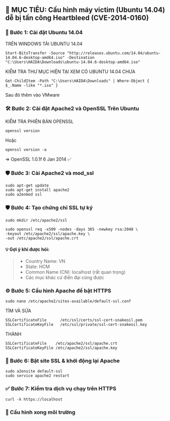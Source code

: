
## 📌  MỤC TIÊU: Cấu hình máy victim (Ubuntu 14.04) dễ bị tấn công Heartbleed (CVE-2014-0160)

### 🔧 Bước 1: Cài đặt Ubuntu 14.04
TRÊN WINDOWS TẢI UBUNTU 14.04
```
Start-BitsTransfer -Source "http://releases.ubuntu.com/14.04/ubuntu-14.04.6-desktop-amd64.iso" -Destination "C:\Users\HAIDA\Downloads\ubuntu-14.04.6-desktop-amd64.iso"
```
KIỂM TRA THƯ MỤC HIỆN TẠI XEM CÓ UBUNTU 14.04 CHƯA
```
Get-ChildItem -Path "C:\Users\HAIDA\Downloads" | Where-Object { $_.Name -like "*.iso" }
```
Sau đó thêm vào VMware

### 🛠️ Bước 2: Cài đặt Apache2 và OpenSSL Trên Ubuntu
KIỂM TRA PHIÊN BẢN OPENSSL
```
openssl version
```
Hoặc
```
openssl version -a
```
=> OpenSSL 1.0.1f 6 Jan 2014 ✅

### 🛡️ Bước 3: Cài Apache2 và mod_ssl
```
sudo apt-get update
sudo apt-get install apache2
sudo a2enmod ssl
```

### 🛡️ Bước 4: Tạo chứng chỉ SSL tự ký
```
sudo mkdir /etc/apache2/ssl

sudo openssl req -x509 -nodes -days 365 -newkey rsa:2048 \
-keyout /etc/apache2/ssl/apache.key \
-out /etc/apache2/ssl/apache.crt
```
#### 💡 Gợi ý khi được hỏi:

> - Country Name: VN
> - State: HCM
> - Common Name (CN): localhost (rất quan trọng)
> - Các mục khác cứ điền đại cũng được

### ⚙️ Bước 5: Cấu hình Apache để bật HTTPS
```
sudo nano /etc/apache2/sites-available/default-ssl.conf
```
TÌM VÀ SỬA
```
SSLCertificateFile      /etc/ssl/certs/ssl-cert-snakeoil.pem
SSLCertificateKeyFile   /etc/ssl/private/ssl-cert-snakeoil.key
```
THÀNH
```
SSLCertificateFile    /etc/apache2/ssl/apache.crt
SSLCertificateKeyFile /etc/apache2/ssl/apache.key
```

### 🧩 Bước 6: Bật site SSL & khởi động lại Apache
```
sudo a2ensite default-ssl
sudo service apache2 restart
```

### ✅ Bước 7: Kiểm tra dịch vụ chạy trên HTTPS
```
curl -k https://localhost
```
### 🌿 Cấu hình xong môi trường
